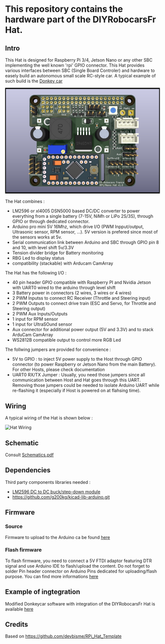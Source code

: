 # This repository contains the hardware part of the DIYRobocarsFr Hat.

## Intro
This Hat is designed for Raspberry Pi 3/4, Jetson Nano or any other SBC implementing the well known 'rpi' GPIO connector.
This Hat provides various interfaces between SBC (Single Board Controler) and hardware to easely build an autonomous small scale RC-style car.
A typical example of such build is the [Donkey car](https://www.donkeycar.com/)

![DIY Robocars FR Hat](doc/RobocarsHatv1.0.png)

The Hat combines :
- LM2596 or xl4005 DSN5000 based DC/DC converter to power everything from a single battery (7-15V, NiMh or LiPo 2S/3S), through GPIO or through dedicated connector.
- Arduino pro mini 5V 16Mhz, which drive I/O (PWM Inpput/output, Ultrasonic sensor, RPM sensor, ...). 5V version is prefered since most of the sensors works at 5v.
- Serial communication link between Arduino and SBC through GPIO pin 8 and 10, with level shift 5v/3.3V 
- Tension divider bridge for Battery monitoring
- RBG Led to display status
- compatibility (stackable) with Arducam CamArray

The Hat has the following I/O :
- 40 pin header GPIO compatible with Raspberry PI and Nvidia Jetson with UART0 wired to the arduino through level shift
- 3 Battery power in connectors (2 wires, 3 wires or 4 wires)
- 2 PWM Inputss to connect RC Receiver (Throttle and Steering input)
- 2 PWM Outputs to connect drive train (ESC and Servo, for Throttle and Steering output) 
- 2 PWM Aux Inputs/Outputs
- 1 input for RPM sensor
- 1 input for UltraSOund sensor
- Aux connector for additional power output (5V and 3.3V) and to stack ArduCam CamArray
- WS2812B compatible output to control more RGB Led

The follwing jumpers are provided for convenience :
- 5V to GPIO : to inject 5V power supply to the Host through GPIO connector (to power Raspberry or Jetson Nano from the main Battery).
For other Hosts, please check documentation
- UART0 RX/TX Jumper : Usually, you need those jumpers since all communication between Host and Hat goes through this UART. Removing those jumpers could be needed to isolate Arduino UART while re-flashing it (especially if Host is powered on at flahsing time).

## Wiring
A typical wiring of the Hat is shown below : 

![Hat Wiring](doc/Wiring.png)

## Schematic

Consult [Schematics.pdf](doc/Schematics.pdf)

## Dependencies

Third party components libraries needed :
* [LM2596 DC to DC buck/step-down module](https://github.com/yet-another-average-joe/KiCad-Chinese_Modules/tree/main/DCDC_StepDown_LM2596)
* https://github.com/g200kg/kicad-lib-arduino.git

## Firmware

### Source
Firmware to upload to the Arduino ca be found [here](https://github.com/btrinite/robocars_hat)

### Flash firmware
To flash firmware, you need to connect a 5V FTDI adaptor featuring DTR signal and use Arduino IDE to flash/upload the content.
Do not forget to solder Pin header connector on Arduino Pins dedicated for uploading/flash purpose.
You can find more informations [here](https://www.arduino.cc/en/Guide/ArduinoProMini)


## Example of ingtegration
Modified Donkeycar software with integration of the DIYRobocarsFr Hat is available [here](https://github.com/btrinite/donkey_with_robocars_hat)

## Credits
Based on https://github.com/devbisme/RPi_Hat_Template

